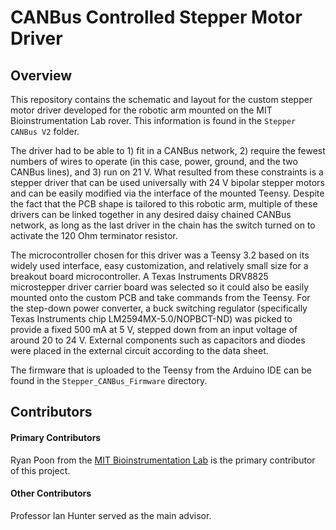 # CANBus Controlled Stepper Motor Driver 

## Overview

This repository contains the schematic and layout for the custom stepper motor driver developed for the robotic arm mounted on the MIT Bioinstrumentation Lab rover. This information is found in the `Stepper CANBus V2` folder.

The driver had to be able to 1) fit in a CANBus network, 2) require the fewest numbers of wires to operate (in this case, power, ground, and the two CANBus lines), and 3) run on 21 V. What resulted from these constraints is a stepper driver that can be used universally with 24 V bipolar stepper motors and can be easily modified via the interface of the mounted Teensy. Despite the fact that the PCB shape is tailored to this robotic arm, multiple of these drivers can be linked together in any desired daisy chained CANBus network, as long as the last driver in the chain has the switch turned on to activate the 120 Ohm terminator resistor.

The microcontroller chosen for this driver was a Teensy 3.2 based on its widely used interface, easy customization, and relatively small size for a breakout board microcontroller. A Texas Instruments DRV8825 microstepper driver carrier board was selected so it could also be easily mounted onto the custom PCB and take commands from the Teensy. For the step-down power converter, a buck switching regulator (specifically Texas Instruments chip LM2594MX-5.0/NOPBCT-ND) was picked to provide a fixed 500 mA at 5 V, stepped down from an input voltage of around 20 to 24 V. External components such as capacitors and diodes were placed in the external circuit according to the data sheet.

The firmware that is uploaded to the Teensy from the Arduino IDE can be found in the `Stepper_CANBus_Firmware` directory. 

## Contributors

#### Primary Contributors
Ryan Poon from the [MIT Bioinstrumentation Lab](https://bioinstrumentation.mit.edu/) is the primary contributor of this project.

#### Other Contributors
Professor Ian Hunter served as the main advisor.